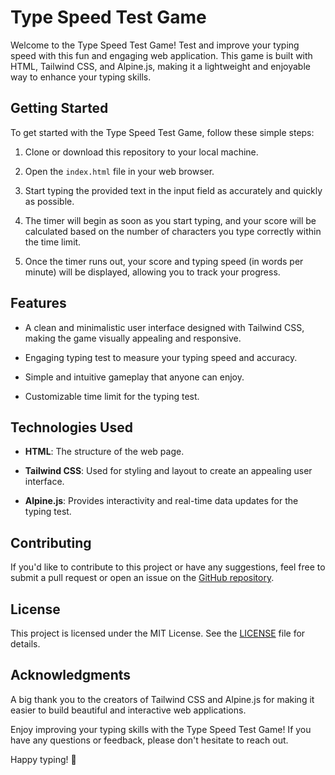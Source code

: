 # Type Speed Test Game

Welcome to the Type Speed Test Game! Test and improve your typing speed with this fun and engaging web application. This game is built with HTML, Tailwind CSS, and Alpine.js, making it a lightweight and enjoyable way to enhance your typing skills.

## Getting Started

To get started with the Type Speed Test Game, follow these simple steps:

1. Clone or download this repository to your local machine.

2. Open the `index.html` file in your web browser.

3. Start typing the provided text in the input field as accurately and quickly as possible.

4. The timer will begin as soon as you start typing, and your score will be calculated based on the number of characters you type correctly within the time limit.

5. Once the timer runs out, your score and typing speed (in words per minute) will be displayed, allowing you to track your progress.

## Features

- A clean and minimalistic user interface designed with Tailwind CSS, making the game visually appealing and responsive.

- Engaging typing test to measure your typing speed and accuracy.

- Simple and intuitive gameplay that anyone can enjoy.

- Customizable time limit for the typing test.


## Technologies Used

- **HTML**: The structure of the web page.

- **Tailwind CSS**: Used for styling and layout to create an appealing user interface.

- **Alpine.js**: Provides interactivity and real-time data updates for the typing test.

## Contributing

If you'd like to contribute to this project or have any suggestions, feel free to submit a pull request or open an issue on the [GitHub repository](https://github.com/koficenti/alpine-demo).

## License

This project is licensed under the MIT License. See the [LICENSE](LICENSE) file for details.

## Acknowledgments

A big thank you to the creators of Tailwind CSS and Alpine.js for making it easier to build beautiful and interactive web applications.

Enjoy improving your typing skills with the Type Speed Test Game! If you have any questions or feedback, please don't hesitate to reach out.

Happy typing! 🚀
